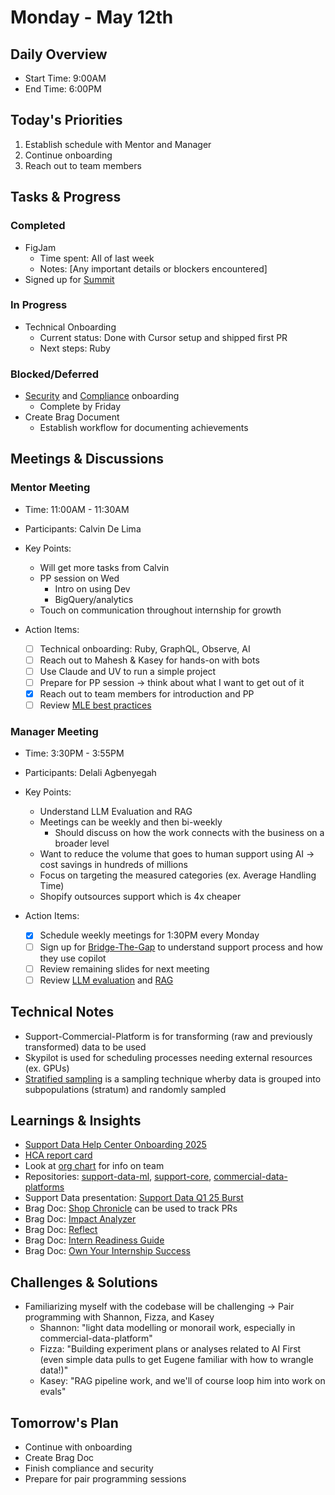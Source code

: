 # Monday - May 12th

## Daily Overview
- Start Time: 9:00AM
- End Time: 6:00PM

## Today's Priorities
1. Establish schedule with Mentor and Manager
2. Continue onboarding
3. Reach out to team members

## Tasks & Progress
### Completed
- FigJam
  - Time spent: All of last week
  - Notes: [Any important details or blockers encountered]
- Signed up for [Summit](https://vault.shopify.io/page/Summit-2025~gU0N.md)

### In Progress
- Technical Onboarding
  - Current status: Done with Cursor setup and shipped first PR
  - Next steps: Ruby

### Blocked/Deferred
- [Security](https://shopify.plusplus.app/a/courses/6d90325b-be82-4f53-9292-3c834c396287_shopify-security-onboarding) and [Compliance](https://shopify.plusplus.app/a/courses/dafddddf-f019-4e78-9a0f-08f157f50f0c_onboarding-to-shopify-shopify-essentials-compliance-training-2025) onboarding
    - Complete by Friday
- Create Brag Document
    - Establish workflow for documenting achievements

## Meetings & Discussions
### Mentor Meeting
- Time: 11:00AM - 11:30AM
- Participants: Calvin De Lima
- Key Points:
    - Will get more tasks from Calvin
    - PP session on Wed
        - Intro on using Dev
        - BigQuery/analytics
    - Touch on communication throughout internship for growth

- Action Items:
  - [ ] Technical onboarding: Ruby, GraphQL, Observe, AI
  - [ ] Reach out to Mahesh & Kasey for hands-on with bots
  - [ ] Use Claude and UV to run a simple project
  - [ ] Prepare for PP session -> think about what I want to get out of it
  - [x] Reach out to team members for introduction and PP
  - [ ] Review [MLE best practices](https://vault.shopify.io/page/ML-Best-Practices~cGm2.md)

### Manager Meeting
- Time: 3:30PM - 3:55PM
- Participants: Delali Agbenyegah
- Key Points:
    - Understand LLM Evaluation and RAG
    - Meetings can be weekly and then bi-weekly
        - Should discuss on how the work connects with the business on a broader level
    - Want to reduce the volume that goes to human support using AI -> cost savings in hundreds of millions
    - Focus on targeting the measured categories (ex. Average Handling Time)
    - Shopify outsources support which is 4x cheaper

- Action Items:
    - [x] Schedule weekly meetings for 1:30PM every Monday
    - [ ] Sign up for [Bridge-The-Gap](https://helpdesk.shopify.io/support/catalog/items/801) to understand support process and how they use copilot
    - [ ] Review remaining slides for next meeting
    - [ ] Review [LLM evaluation](https://www.oreilly.com/radar/a-field-guide-to-rapidly-improving-ai-products/) and [RAG](https://aws.amazon.com/what-is/retrieval-augmented-generation/)

## Technical Notes
- Support-Commercial-Platform is for transforming (raw and previously transformed) data to be used
- Skypilot is used for scheduling processes needing external resources (ex. GPUs) 
- [Stratified sampling](https://en.wikipedia.org/wiki/Stratified_sampling) is a sampling technique wherby data is grouped into subpopulations (stratum) and randomly sampled 

## Learnings & Insights
- [Support Data Help Center Onboarding 2025](https://docs.google.com/document/d/16vtmg6v_wm4x59HzRNkSNayjVh4nU1mtmd6FL8C-Oi8/edit?tab=t.0#heading=h.1nznnpix9bpe)
- [HCA report card](https://docs.google.com/document/d/1Vze5xFbqnNocqKplz-YkAtKSMojC3kJI0E6rc6zlT_k/edit?tab=t.0)
- Look at [org chart](https://vault.shopify.io/org_chart?user_id=33332) for info on team
- Repositories: [support-data-ml](https://github.com/Shopify/support-data-ml), [support-core](https://github.com/Shopify/support-core), [commercial-data-platforms](https://github.com/Shopify/commercial-data-platform)
- Support Data presentation: [Support Data Q1 25 Burst](https://docs.google.com/presentation/d/1oa59kZapytvoTbBCLh5ZfR_Ghxdf3bMIdDPy5bZjNMk/edit#slide=id.g335401a4f26_1_0)
- Brag Doc: [Shop Chronicle](https://github.com/Shopify/shop-chronicle) can be used to track PRs
- Brag Doc: [Impact Analyzer](https://github.com/Shopify/impact-analyzer)
- Brag Doc: [Reflect](https://bostonaholic.github.io/reflect/)
- Brag Doc: [Intern Readiness Guide](https://vault.shopify.io/page/Intern-Job-Readiness-Guide~14187.md)
- Brag Doc: [Own Your Internship Success](https://vault.shopify.io/page/Own-Your-Internship-Success~p8wX.md)

## Challenges & Solutions
- Familiarizing myself with the codebase will be challenging -> Pair programming with Shannon, Fizza, and Kasey
    - Shannon: "light data modelling or monorail work, especially in commercial-data-platform"
    - Fizza: "Building experiment plans or analyses related to AI First (even simple data pulls to get Eugene familiar with how to wrangle data!)"
    - Kasey: "RAG pipeline work, and we'll of course loop him into work on evals"

## Tomorrow's Plan
- Continue with onboarding
- Create Brag Doc
- Finish compliance and security
- Prepare for pair programming sessions